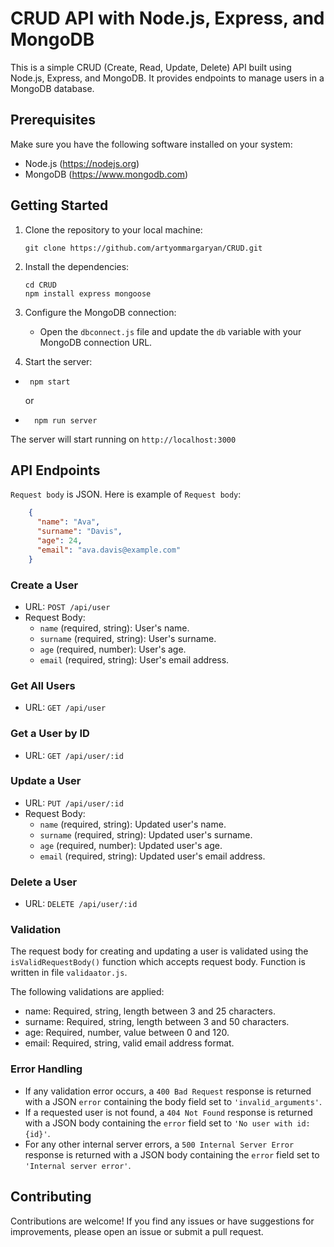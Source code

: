 # CRUD API with Node.js, Express, and MongoDB

This is a simple CRUD (Create, Read, Update, Delete) API built using Node.js, Express, and MongoDB. It provides
endpoints to manage users in a MongoDB database.

## Prerequisites

Make sure you have the following software installed on your system:

- Node.js (https://nodejs.org)
- MongoDB (https://www.mongodb.com)

## Getting Started

1. Clone the repository to your local machine:

    ```shell
   git clone https://github.com/artyommargaryan/CRUD.git 

2. Install the dependencies:

   ```shell
   cd CRUD
   npm install express mongoose
   ```
   
3. Configure the MongoDB connection:
    - Open the `dbconnect.js` file and update the `db` variable with your MongoDB connection URL.

4. Start the server:
- ```shell
   npm start
    ```
  or
- ```shell
    npm run server
    ```

The server will start running on `http://localhost:3000`

## API Endpoints
`Request body` is JSON. Here is example of `Request body`:
```JSON
    {
      "name": "Ava",
      "surname": "Davis",
      "age": 24,
      "email": "ava.davis@example.com"
    }
```

### Create a User

- URL: `POST /api/user`
- Request Body:
    - `name` (required, string): User's name.
    - `surname` (required, string): User's surname.
    - `age` (required, number): User's age.
    - `email` (required, string): User's email address.

### Get All Users

- URL: `GET /api/user`

### Get a User by ID

- URL: `GET /api/user/:id`

### Update a User

- URL: `PUT /api/user/:id`
- Request Body:
    - `name` (required, string): Updated user's name.
    - `surname` (required, string): Updated user's surname.
    - `age` (required, number): Updated user's age.
    - `email` (required, string): Updated user's email address.

### Delete a User

- URL: `DELETE /api/user/:id`

### Validation

The request body for creating and updating a user is validated using the `isValidRequestBody()` function which accepts
request body. Function is written in file `validaator.js`.

The following validations are applied:

- name: Required, string, length between 3 and 25 characters.
- surname: Required, string, length between 3 and 50 characters.
- age: Required, number, value between 0 and 120.
- email: Required, string, valid email address format.

### Error Handling

- If any validation error occurs, a `400 Bad Request` response is returned with a JSON `error` containing the body field
  set to `'invalid_arguments'`.
- If a requested user is not found, a `404 Not Found` response is returned with a JSON body containing the `error` field
  set to `'No user with id: {id}'`.
- For any other internal server errors, a `500 Internal Server Error` response is returned with a JSON body containing
  the `error` field set to `'Internal server error'`.

## Contributing

Contributions are welcome! If you find any issues or have suggestions for improvements, please open an issue or submit a
pull request.